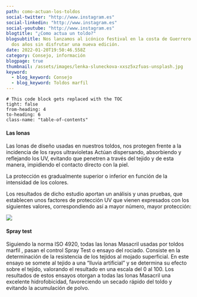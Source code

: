 ```yaml
---
path: como-actuan-los-toldos
social-twitter: "http://www.instagram.es"
social-linkedin: "http://www.instagram.es"
social-youtube: "http://www.instagram.es"
blogtitle: "¿Como actua un toldo?"
blogsubtitle: Nos lanzamos al icónico festival en la costa de Guerrero tras casi
  dos años sin disfrutar una nueva edición.
date: 2022-01-20T19:50:46.558Z
category: Consejo, información
blogpage: true
thumbnail: /assets/images/lenka-sluneckova-xxsz5xzfuas-unsplash.jpg
keyword:
  - blog_keyword: Consejo
  - blog_keyword: Toldos marfil
---
```


```toc
# This code block gets replaced with the TOC
tight: false
from-heading: 4
to-heading: 6
class-name: "table-of-contents"
```
#### Las lonas
Las lonas de diseño usadas en nuestros toldos, nos protegen frente a la incidencia de los rayos ultravioletas
Actúan dispersando, absorbiendo y reflejando los UV, evitando que penetren a través del tejido y de esta manera, impidiendo el contacto directo con la piel.

La protección es gradualmente superior o inferior en función de la intensidad de los colores.

Los resultados de dicho estudio aportan un análisis y unas pruebas, que establecen unos factores de protección UV que vienen expresados con los siguientes valores, correspondiendo así a mayor número, mayor protección:

![](/assets/images/benefit2.jpg)


#### Spray test
 
Siguiendo la norma ISO 4920, todas las lonas Masacril usadas por toldos marfil , pasan el control Spray Test o ensayo del rociado.
Consiste en la determinación de la resistencia de los tejidos al mojado superficial.
En este ensayo se somete al tejido a una “lluvia artificial” y se determina su efecto sobre el tejido, valorando el resultado en una escala del 0 al 100.
Los resultados de estos ensayos otorgan a todas las lonas Masacril una excelente hidrofobicidad, favoreciendo un secado rápido del toldo y evitando la acumulación de polvo.

